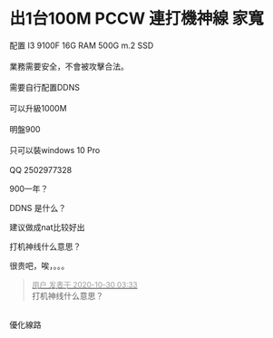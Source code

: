 # 出1台100M PCCW 連打機神線 家寬


配置 I3 9100F 16G RAM 500G m.2 SSD <br />
<br />
業務需要安全，不會被攻擊合法。<br />
<br />
需要自行配置DDNS<br />
<br />
可以升級1000M<br />
<br />
明盤900<br />
<br />
只可以裝windows 10 Pro<br />
<br />
QQ 2502977328

900一年？

DDNS 是什么？

建议做成nat比较好出

打机神线什么意思？<img id="aimg_iQa0o" onclick="zoom(this, this.src, 0, 0, 0)" class="zoom" src="https://cdn.jsdelivr.net/gh/hishis/forum-master/public/images/patch.gif" onmouseover="img_onmouseoverfunc(this)" onload="thumbImg(this)" border="0" alt="" />

很贵吧，唉，。。。

<div class="quote"><blockquote><font size="2"><a href="https://www.hostloc.com/forum.php?mod=redirect&amp;goto=findpost&amp;pid=9373145&amp;ptid=759634" target="_blank"><font color="#999999">用户 发表于 2020-10-30 03:33</font></a></font><br />
打机神线什么意思？</blockquote></div><br />
優化線路
